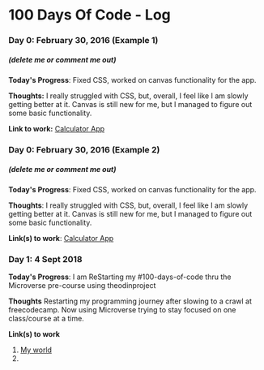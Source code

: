 # 100 Days Of Code - Log

### Day 0: February 30, 2016 (Example 1)
##### (delete me or comment me out)

**Today's Progress**: Fixed CSS, worked on canvas functionality for the app.

**Thoughts:** I really struggled with CSS, but, overall, I feel like I am slowly getting better at it. Canvas is still new for me, but I managed to figure out some basic functionality.

**Link to work:** [Calculator App](http://www.example.com)

### Day 0: February 30, 2016 (Example 2)
##### (delete me or comment me out)

**Today's Progress**: Fixed CSS, worked on canvas functionality for the app.

**Thoughts**: I really struggled with CSS, but, overall, I feel like I am slowly getting better at it. Canvas is still new for me, but I managed to figure out some basic functionality.

**Link(s) to work**: [Calculator App](http://www.example.com)


### Day 1: 4 Sept 2018

**Today's Progress**: I am ReStarting my #100-days-of-code thru the Microverse pre-course using theodinproject

**Thoughts** Restarting my programming journey after slowing to a crawl at freecodecamp. Now using Microverse trying to stay focused on one class/course at a time.

**Link(s) to work**
1. [My world](https://www.llilleonz.xyz)
2. []()
